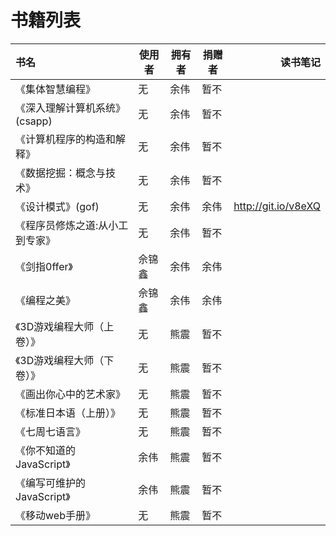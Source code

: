 # 书籍列表



| 书名                            | 使用者 | 拥有者 | 捐赠者 |            读书笔记 |
|:--------------------------------|--------|--------|--------|--------------------:|
| 《集体智慧编程》                |     无 | 余伟   | 暂不   |                     |
| 《深入理解计算机系统》(csapp)   |     无 | 余伟   | 暂不   |                     |
| 《计算机程序的构造和解释》      |     无 | 余伟   | 暂不   |                     |
| 《数据挖掘：概念与技术》        |     无 | 余伟   | 暂不   |                     |
| 《设计模式》(gof)               |     无 | 余伟   | 余伟   | http://git.io/v8eXQ|
| 《程序员修炼之道:从小工到专家》 |     无 | 余伟   | 暂不   |                     |
| 《剑指0ffer》                   | 佘锦鑫 | 余伟   | 余伟   |                     |
| 《编程之美》                    | 佘锦鑫 | 余伟   | 余伟   |                     |
| 《3D游戏编程大师（上卷）》      |     无 | 熊震   | 暂不   |                     |
| 《3D游戏编程大师（下卷）》      |     无 | 熊震   | 暂不   |                     |
| 《画出你心中的艺术家》          |     无 | 熊震   | 暂不   |                     |
| 《标准日本语（上册）》          |     无 | 熊震   | 暂不   |                     |
| 《七周七语言》                  |     无 | 熊震   | 暂不   |                     |
| 《你不知道的JavaScript》        |   余伟 | 熊震   | 暂不   |                     |
| 《编写可维护的JavaScript》      |   余伟 | 熊震   | 暂不   |                     |
| 《移动web手册》                 |     无 | 熊震   | 暂不   |                     |
